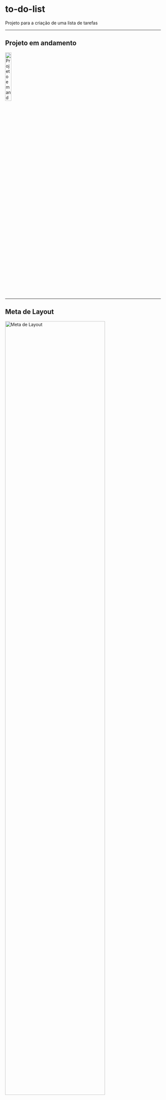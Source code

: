 # to-do-list
Projeto para a criação de uma lista de tarefas

---

## Projeto em andamento

<img alt="Projeto em andamento" src="https://user-images.githubusercontent.com/48964231/184055877-02e2db10-79a7-4d22-b444-5a6bc5554e1e.png" width="20%">

---

## Meta de Layout

<img alt="Meta de Layout" src="https://github.com/SergioTEC/to-do-list/assets/48964231/78afb5ff-69bf-4b60-983b-f9babaeac020" width="80%">

---
